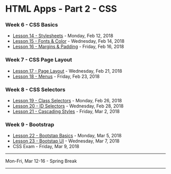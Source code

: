# HTML Apps - Part 2 - CSS



### Week 6 - CSS Basics

* [Lesson 14 - Stylesheets](lesson/lesson14.md) - Monday, Feb 12, 2018
* [Lesson 15 - Fonts & Color](lesson/lesson15.md) - Wednesday, Feb 14, 2018
* [Lesson 16 - Margins & Padding](lesson/lesson16.md) - Friday, Feb 16, 2018


### Week 7 - CSS Page Layout

* [Lesson 17 - Page Layout](lesson/lesson17.md) - Wednesday, Feb 21, 2018
* [Lesson 18 - Menus](lesson/lesson18.md) - Friday, Feb 23, 2018

### Week 8 - CSS Selectors

* [Lesson 19 - Class Selectors](lesson/lesson19.md) - Monday, Feb 26, 2018
* [Lesson 20 - ID Selectors](lesson/lesson20.md) - Wednesday, Feb 28, 2018
* [Lesson 21 - Cascading Styles](lesson/lesson21.md) - Friday, Mar 2, 2018

### Week 9 - Bootstrap

* [Lesson 22 - Bootstap Basics](lesson/lesson22.md) - Monday, Mar 5, 2018
* [Lesson 23 - Bootstap UI](lesson/lesson23.md) - Wednesday, Mar 7, 2018
* CSS Exam - Friday, Mar 9, 2018

---

Mon-Fri,  Mar 12-16 - Spring Break

---
